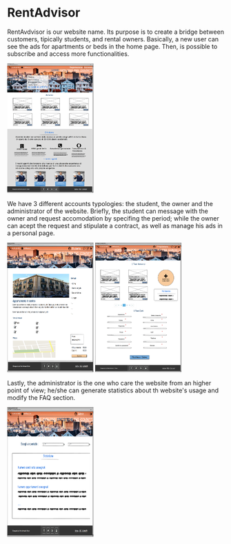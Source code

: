 # RentAdvisor

  RentAvdvisor is our website name. Its purpose is to create a bridge between customers, tipically students, and rental owners.
Basically, a new user can see the ads for apartments or beds in the home page. Then, is possible to subscribe and access more functionalities.

<img alt="Homepage" src="https://github.com/fd-col/RentAdvisor/blob/main/Mock-ups/Home_Livello0.png" width="200" height="300" />

We have 3 different accounts typologies: the student, the owner and the administrator of the website.
Briefly, the student can message with the owner and request accomodation by specifing the period; while the owner can acept the request and stipulate a contract, as well as manage his ads in a personal page.

<img alt="Dettagli annuncio studente" src="https://github.com/fd-col/RentAdvisor/blob/main/Mock-ups/Dettagli_annuncio_Studente_Livello2.png" width="200" height="300" />

<img alt="Proprietario gestisci prenotazione" src="https://github.com/fd-col/RentAdvisor/blob/main/Mock-ups/Area_personale_proprietario_Livello1.png" width="200" height="300" />

Lastly, the administrator is the one who care the website from an higher point of view; he/she can generate statistics about th website's usage and modify the FAQ section.

<img alt="Statistiche dell'admin" src="https://github.com/fd-col/RentAdvisor/blob/main/Mock-ups/Statistiche_Admin.png" width="200" height="300" />
